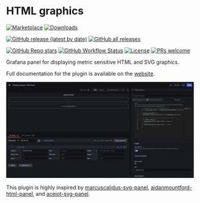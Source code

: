 # HTML graphics

[![Marketplace](https://img.shields.io/badge/dynamic/json?logo=grafana&color=F47A20&label=marketplace&prefix=v&query=%24.items%5B%3F%28%40.slug%20%3D%3D%20%22gapit-htmlgraphics-panel%22%29%5D.version&url=https%3A%2F%2Fgrafana.com%2Fapi%2Fplugins)](https://grafana.com/grafana/plugins/gapit-htmlgraphics-panel)
[![Downloads](https://img.shields.io/badge/dynamic/json?logo=grafana&color=F47A20&label=downloads&query=%24.items%5B%3F%28%40.slug%20%3D%3D%20%22gapit-htmlgraphics-panel%22%29%5D.downloads&url=https%3A%2F%2Fgrafana.com%2Fapi%2Fplugins)](https://grafana.com/grafana/plugins/gapit-htmlgraphics-panel)

[![GitHub release (latest by date)](https://img.shields.io/github/v/release/gapitio/gapit-htmlgraphics-panel?color=brightgreen&logo=github&label=latest)](https://github.com/gapitio/gapit-htmlgraphics-panel)
[![GitHub all releases](https://img.shields.io/github/downloads/gapitio/gapit-htmlgraphics-panel/total?logo=github)](https://github.com/gapitio/gapit-htmlgraphics-panel)

[![GitHub Repo stars](https://img.shields.io/github/stars/gapitio/gapit-htmlgraphics-panel?color=brightgreen&logo=github)](https://github.com/gapitio/gapit-htmlgraphics-panel)
[![GitHub Workflow Status](https://img.shields.io/github/workflow/status/gapitio/gapit-htmlgraphics-panel/Release?label=Release&logo=Github)](https://github.com/gapitio/gapit-htmlgraphics-panel/releases)
[![License](https://img.shields.io/github/license/gapitio/gapit-htmlgraphics-panel)](https://github.com/gapitio/gapit-htmlgraphics-panel/blob/master/LICENSE)
[![PRs welcome](https://img.shields.io/badge/PRs-welcome-brightgreen.svg)](https://github.com/gapitio/gapit-htmlgraphics-panel/pulls)

Grafana panel for displaying metric sensitive HTML and SVG graphics.

Full documentation for the plugin is available on the [website](https://gapit-htmlgraphics-panel.gapit.io/).

![Preview](https://github.com/gapitio/gapit-htmlgraphics-panel/raw/d37b4a2b893f197091bc68037001cd9131aae6f3/src/img/screenshot-edit-mode.png)

This plugin is highly inspired by [marcuscalidus-svg-panel](https://github.com/MarcusCalidus/marcuscalidus-svg-panel), [aidanmountford-html-panel](https://github.com/AidanMountford/aidanmountford-html-panel), and [aceiot-svg-panel](https://github.com/ACE-IoT-Solutions/ace-svg-react).
